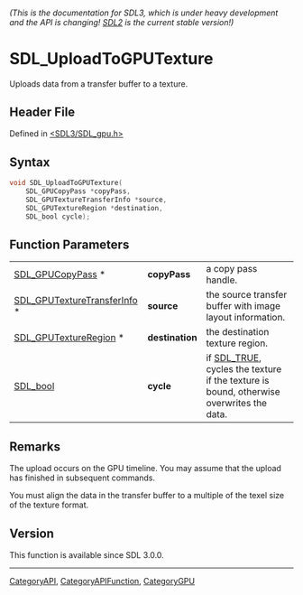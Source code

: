###### (This is the documentation for SDL3, which is under heavy development and the API is changing! [SDL2](https://wiki.libsdl.org/SDL2/) is the current stable version!)
# SDL_UploadToGPUTexture

Uploads data from a transfer buffer to a texture.

## Header File

Defined in [<SDL3/SDL_gpu.h>](https://github.com/libsdl-org/SDL/blob/main/include/SDL3/SDL_gpu.h)

## Syntax

```c
void SDL_UploadToGPUTexture(
    SDL_GPUCopyPass *copyPass,
    SDL_GPUTextureTransferInfo *source,
    SDL_GPUTextureRegion *destination,
    SDL_bool cycle);
```

## Function Parameters

|                                                            |                 |                                                                                                     |
| ---------------------------------------------------------- | --------------- | --------------------------------------------------------------------------------------------------- |
| [SDL_GPUCopyPass](SDL_GPUCopyPass) *                       | **copyPass**    | a copy pass handle.                                                                                 |
| [SDL_GPUTextureTransferInfo](SDL_GPUTextureTransferInfo) * | **source**      | the source transfer buffer with image layout information.                                           |
| [SDL_GPUTextureRegion](SDL_GPUTextureRegion) *             | **destination** | the destination texture region.                                                                     |
| [SDL_bool](SDL_bool)                                       | **cycle**       | if [SDL_TRUE](SDL_TRUE), cycles the texture if the texture is bound, otherwise overwrites the data. |

## Remarks

The upload occurs on the GPU timeline. You may assume that the upload has
finished in subsequent commands.

You must align the data in the transfer buffer to a multiple of the texel
size of the texture format.

## Version

This function is available since SDL 3.0.0.

----
[CategoryAPI](CategoryAPI), [CategoryAPIFunction](CategoryAPIFunction), [CategoryGPU](CategoryGPU)

